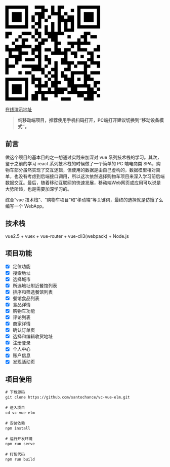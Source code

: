 ![二维码](./docs/demo_qrcode.png)

[在线演示地址](https://santochance.github.io/vc-vue-elm/)

> **纯移动端项目，推荐使用手机扫码打开，PC端打开建议切换到“移动设备模式”。**

## 前言

做这个项目的基本目的之一想通过实践来加深对 vue 系列技术栈的学习。其次，鉴于之前的学习 react 系列技术栈的时候做了一个简单的 PC 端电商类 SPA，购物车部分虽然实现了交互逻辑，但使用的数据是由自己虚构的，数据模型相对简单，也没有考虑到后端接口调用，所以这次依然选择购物车项目来深入学习前后端数据交互。最后，随着移动互联网的快速发展，移动端Web网页或应用可以说是大势所趋，也是需要加深学习的。

综合“vue 技术栈”、“购物车项目”和“移动端”等关键词，最终的选择就是仿饿了么编写一个 WebApp。

## 技术栈

vue2.5 + vuex + vue-router + vue-cli3(webpack) + Node.js


## 项目功能

- [x] 定位功能
- [x] 搜索地址
- [x] 选择城市
- [x] 所选地址附近餐馆列表
- [x] 排序和筛选餐馆列表
- [x] 餐馆食品列表
- [x] 食品详情
- [x] 购物车功能
- [x] 评论列表
- [x] 商家详情
- [x] 确认订单页
- [x] 选择和编辑收货地址
- [x] 注册登录
- [x] 个人中心
- [x] 账户信息
- [x] 发现活动页

## 项目使用

```
# 下载源码
git clone https://github.com/santochance/vc-vue-elm.git

# 进入项目
cd vc-vue-elm

# 安装依赖
npm install

# 运行开发环境
npm run serve

# 打包代码
npm run build
```

<!-- ## 目录结构 -->

<!--
## 演示截图

首页
搜索地址
附近餐馆列表
餐馆食品列表
确认订单
评论列表
购物车
登录注册
个人中心
-->

<!-- ## 开发过程中的问题与解决 -->


<!--
## 实现的组件或插件

Modal
Toast
Tabs
ImageViewer
InfiniteScroll
Sticker?
TabBar
-->
